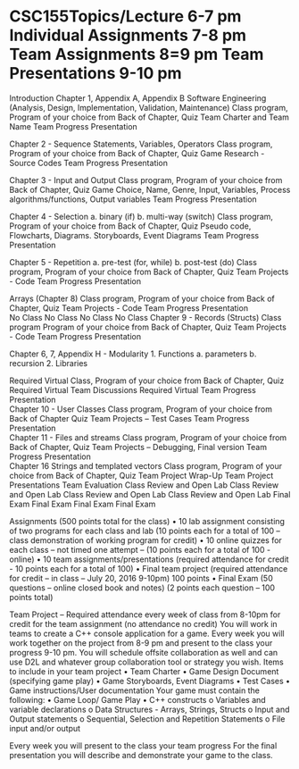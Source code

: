 # CSC155Topics/Lecture 6-7 pm	Individual Assignments 7-8 pm	Team Assignments 8=9 pm	Team Presentations 9-10 pm
Introduction
Chapter 1, Appendix A, Appendix B 
Software Engineering (Analysis, Design, Implementation, Validation, Maintenance) 	Class program,
Program of your choice from Back of Chapter, Quiz	Team Charter and Team Name 	Team Progress Presentation 

Chapter 2 - Sequence Statements, Variables, Operators	Class program,
Program of your choice from Back of Chapter, Quiz	Game Research -  Source Codes	Team Progress Presentation 

Chapter 3 - Input and Output 	Class program,
Program of your choice from Back of Chapter, Quiz	Game Choice, Name, Genre, Input, Variables, Process algorithms/functions, Output variables	Team Progress Presentation  

Chapter 4 - Selection
        a. binary (if)
        b. multi-way (switch) 	Class program,
Program of your choice from Back of Chapter, Quiz	Pseudo code, Flowcharts, Diagrams. Storyboards, Event Diagrams	Team Progress Presentation  

Chapter 5 - Repetition 
        a. pre-test (for, while)
        b. post-test (do) 	Class program,
Program of your choice from Back of Chapter, Quiz	Team Projects - Code	Team Progress Presentation  

Arrays (Chapter 8)	Class program,
Program of your choice from Back of Chapter, Quiz	Team Projects - Code	Team Progress Presentation  
No Class 	No Class	No Class 	No Class
Chapter 9 - Records (Structs)	Class program
Program of your choice from Back of Chapter, Quiz	Team Projects - Code	Team Progress Presentation  

Chapter 6, 7, Appendix H - Modularity
    1. Functions
        a. parameters
        b. recursion 
    2. Libraries
	
Required Virtual Class, 
Program of your choice from Back of Chapter, Quiz	
Required Virtual Team Discussions	Required Virtual Team Progress Presentation  
Chapter 10 - User Classes
	Class program,
Program of your choice from Back of Chapter Quiz	Team Projects – Test Cases	Team Progress Presentation  
Chapter 11 - Files and streams	Class program,
Program of your choice from Back of Chapter, Quiz	Team Projects – Debugging, Final version	Team Progress Presentation  
Chapter 16 Strings and templated vectors	Class program,
Program of your choice from Back of Chapter, Quiz	Team Project Wrap-Up	Team Project Presentations
Team Evaluation 
Class Review and Open Lab	Class Review and Open Lab	Class Review and Open Lab	Class Review and Open Lab
Final Exam	Final Exam	Final Exam	Final Exam

Assignments (500 points total for the class)
•	10 lab assignment consisting of two programs for each class and lab (10 points each for a total of 100 – class demonstration of working program for credit)
•	10 online quizzes for each class – not timed one attempt – (10 points each for a total of 100 - online)
•	10 team assignments/presentations (required attendance for credit - 10 points each for a total of 100)
•	Final team project (required attendance for credit – in class – July 20, 2016 9-10pm) 100 points 
•	Final Exam (50 questions – online closed book and notes) (2 points each question – 100 points total)

Team Project – Required attendance every week of class from 8-10pm for credit for the team assignment (no attendance no credit)
You will work in teams to create a C++ console application for a game. Every week you will work together on the project from 8-9 pm and present to the class your progress 9-10 pm. You will schedule offsite collaboration as well and can use D2L and whatever group collaboration tool or strategy you wish.
Items to include in your team project
•	Team Charter
•	Game Design Document (specifying game play)
•	Game Storyboards, Event Diagrams
•	Test Cases
•	Game instructions/User documentation
Your game must contain the following:
•	Game Loop/ Game Play 
•	C++ constructs 
o	Variables and variable declarations
o	Data Structures - Arrays, Strings, Structs
o	Input and Output statements
o	Sequential, Selection and Repetition Statements 
o	File input and/or output

Every week you will present to the class your team progress
For the final presentation you will describe and demonstrate your game to the class.
